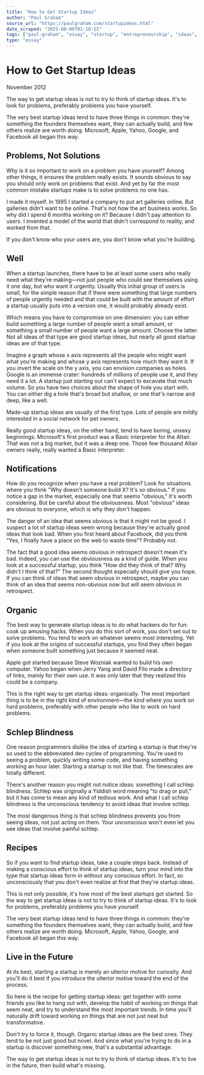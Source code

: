 ```yaml
---
title: "How to Get Startup Ideas"
author: "Paul Graham"
source_url: "https://paulgraham.com/startupideas.html"
date_scraped: "2025-08-06T01:10:15"
tags: ["paul-graham", "essay", "startup", "entrepreneurship", "ideas", "business"]
type: "essay"
---
```


# How to Get Startup Ideas

November 2012

The way to get startup ideas is not to try to think of startup ideas. It's to look for problems, preferably problems you have yourself.

The very best startup ideas tend to have three things in common: they're something the founders themselves want, they can actually build, and few others realize are worth doing. Microsoft, Apple, Yahoo, Google, and Facebook all began this way.

## Problems, Not Solutions

Why is it so important to work on a problem you have yourself? Among other things, it ensures the problem really exists. It sounds obvious to say you should only work on problems that exist. And yet by far the most common mistake startups make is to solve problems no one has.

I made it myself. In 1995 I started a company to put art galleries online. But galleries didn't want to be online. That's not how the art business works. So why did I spend 6 months working on it? Because I didn't pay attention to users. I invented a model of the world that didn't correspond to reality, and worked from that.

If you don't know who your users are, you don't know what you're building.

## Well

When a startup launches, there have to be at least some users who really need what they're making—not just people who could see themselves using it one day, but who want it urgently. Usually this initial group of users is small, for the simple reason that if there were something that large numbers of people urgently needed and that could be built with the amount of effort a startup usually puts into a version one, it would probably already exist.

Which means you have to compromise on one dimension: you can either build something a large number of people want a small amount, or something a small number of people want a large amount. Choose the latter. Not all ideas of that type are good startup ideas, but nearly all good startup ideas are of that type.

Imagine a graph whose x axis represents all the people who might want what you're making and whose y axis represents how much they want it. If you invert the scale on the y axis, you can envision companies as holes. Google is an immense crater: hundreds of millions of people use it, and they need it a lot. A startup just starting out can't expect to excavate that much volume. So you have two choices about the shape of hole you start with. You can either dig a hole that's broad but shallow, or one that's narrow and deep, like a well.

Made-up startup ideas are usually of the first type. Lots of people are mildly interested in a social network for pet owners.

Really good startup ideas, on the other hand, tend to have boring, unsexy beginnings. Microsoft's first product was a Basic interpreter for the Altair. That was not a big market, but it was a deep one. Those few thousand Altair owners really, really wanted a Basic interpreter.

## Notifications

How do you recognize when you have a real problem? Look for situations where you think "Why doesn't someone build X? It's so obvious." If you notice a gap in the market, especially one that seems "obvious," it's worth considering. But be careful about the obviousness. Most "obvious" ideas are obvious to everyone, which is why they don't happen.

The danger of an idea that seems obvious is that it might not be good. I suspect a lot of startup ideas seem wrong because they're actually good ideas that look bad. When you first heard about Facebook, did you think "Yes, I finally have a place on the web to waste time"? Probably not.

The fact that a good idea seems obvious in retrospect doesn't mean it's bad. Indeed, you can use the obviousness as a kind of guide. When you look at a successful startup, you think "How did they think of that? Why didn't I think of that?" The second thought especially should give you hope. If you can think of ideas that seem obvious in retrospect, maybe you can think of an idea that seems non-obvious now but will seem obvious in retrospect.

## Organic

The best way to generate startup ideas is to do what hackers do for fun: cook up amusing hacks. When you do this sort of work, you don't set out to solve problems. You tend to work on whatever seems most interesting. Yet if you look at the origins of successful startups, you find they often began when someone built something just because it seemed neat.

Apple got started because Steve Wozniak wanted to build his own computer. Yahoo began when Jerry Yang and David Filo made a directory of links, mainly for their own use. It was only later that they realized this could be a company.

This is the right way to get startup ideas: organically. The most important thing is to be in the right kind of environment—the kind where you work on hard problems, preferably with other people who like to work on hard problems.

## Schlep Blindness

One reason programmers dislike the idea of starting a startup is that they're so used to the abbreviated dev cycles of programming. You're used to seeing a problem, quickly writing some code, and having something working an hour later. Starting a startup is not like that. The timescales are totally different.

There's another reason you might not notice ideas: something I call schlep blindness. Schlep was originally a Yiddish word meaning "to drag or pull," but it has come to mean any kind of tedious work. And what I call schlep blindness is the unconscious tendency to avoid ideas that involve schlep.

The most dangerous thing is that schlep blindness prevents you from seeing ideas, not just acting on them. Your unconscious won't even let you see ideas that involve painful schlep.

## Recipes

So if you want to find startup ideas, take a couple steps back. Instead of making a conscious effort to think of startup ideas, turn your mind into the type that startup ideas form in without any conscious effort. In fact, so unconsciously that you don't even realize at first that they're startup ideas.

This is not only possible, it's how most of the best startups got started. So the way to get startup ideas is not to try to think of startup ideas. It's to look for problems, preferably problems you have yourself.

The very best startup ideas tend to have three things in common: they're something the founders themselves want, they can actually build, and few others realize are worth doing. Microsoft, Apple, Yahoo, Google, and Facebook all began this way.

## Live in the Future

At its best, starting a startup is merely an ulterior motive for curiosity. And you'll do it best if you introduce the ulterior motive toward the end of the process.

So here is the recipe for getting startup ideas: get together with some friends you like to hang out with, develop the habit of working on things that seem neat, and try to understand the most important trends. In time you'll naturally drift toward working on things that are not just neat but transformative.

Don't try to force it, though. Organic startup ideas are the best ones. They tend to be not just good but novel. And since what you're trying to do in a startup is discover something new, that's a substantial advantage.

The way to get startup ideas is not to try to think of startup ideas. It's to live in the future, then build what's missing.
